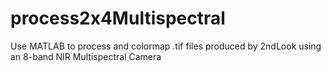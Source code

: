 # process2x4Multispectral
Use MATLAB to process and colormap .tif files produced by 2ndLook using an 8-band NIR Multispectral Camera
